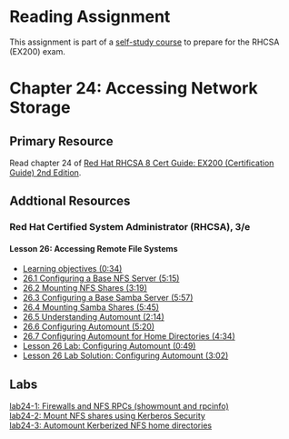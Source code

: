 # Reading Assignment
This assignment is part of a [self-study course](../README.md) to prepare for the RHCSA (EX200) exam.
# Chapter 24: Accessing Network Storage

## Primary Resource
Read chapter 24 of [Red Hat RHCSA 8 Cert Guide: EX200 (Certification Guide) 2nd Edition](https://www.amazon.com/Red-RHCSA-Cert-Guide-Certification/dp/0137341628/).
## Addtional Resources

### Red Hat Certified System Administrator (RHCSA), 3/e

#### Lesson 26: Accessing Remote File Systems
- [Learning objectives (0:34)](https://learning.oreilly.com/videos/red-hat-certified/9780135656495/9780135656495-RCSA_04_26_00)
- [26.1 Configuring a Base NFS Server (5:15)](https://learning.oreilly.com/videos/red-hat-certified/9780135656495/9780135656495-RCSA_04_26_01)
- [26.2 Mounting NFS Shares (3:19)](https://learning.oreilly.com/videos/red-hat-certified/9780135656495/9780135656495-RCSA_04_26_02)
- [26.3 Configuring a Base Samba Server (5:57)](https://learning.oreilly.com/videos/red-hat-certified/9780135656495/9780135656495-RCSA_04_26_03)
- [26.4 Mounting Samba Shares (5:45)](https://learning.oreilly.com/videos/red-hat-certified/9780135656495/9780135656495-RCSA_04_26_04)
- [26.5 Understanding Automount (2:14)](https://learning.oreilly.com/videos/red-hat-certified/9780135656495/9780135656495-RCSA_04_26_05)
- [26.6 Configuring Automount (5:20)](https://learning.oreilly.com/videos/red-hat-certified/9780135656495/9780135656495-RCSA_04_26_06)
- [26.7 Configuring Automount for Home Directories (4:34)](https://learning.oreilly.com/videos/red-hat-certified/9780135656495/9780135656495-RCSA_04_26_07)
- [Lesson 26 Lab: Configuring Automount (0:49)](https://learning.oreilly.com/videos/red-hat-certified/9780135656495/9780135656495-RCSA_04_26_08)
- [Lesson 26 Lab Solution: Configuring Automount (3:02)](https://learning.oreilly.com/videos/red-hat-certified/9780135656495/9780135656495-RCSA_04_26_09)

## Labs
[lab24-1: Firewalls and NFS RPCs (showmount and rpcinfo)](lab24-1.md)</br>
[lab24-2: Mount NFS shares using Kerberos Security](lab24-2.md)</br>
[lab24-3: Automount Kerberized NFS home directories](lab24-3.md)</br>
